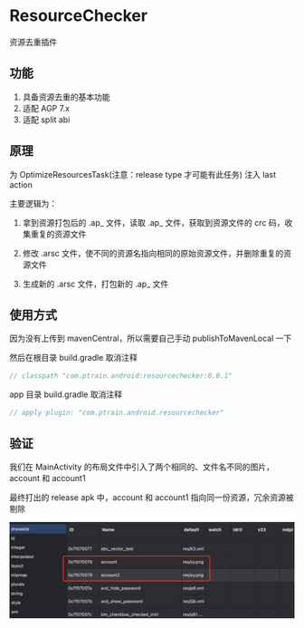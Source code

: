 # ResourceChecker

资源去重插件

## 功能

1. 具备资源去重的基本功能
2. 适配 AGP 7.x
3. 适配 split abi

## 原理
为 OptimizeResourcesTask(注意：release type 才可能有此任务) 注入 last action

主要逻辑为：
1. 拿到资源打包后的 .ap_ 文件，读取 .ap_ 文件，获取到资源文件的 crc 码，收集重复的资源文件

2. 修改 .arsc 文件，使不同的资源名指向相同的原始资源文件，并删除重复的资源文件

3. 生成新的 .arsc 文件，打包新的 .ap_ 文件

## 使用方式

因为没有上传到 mavenCentral，所以需要自己手动 publishToMavenLocal 一下

然后在根目录 build.gradle 取消注释

```groovy
// classpath "com.ptrain.android:resourcechecker:0.0.1"
```
app 目录 build.gradle 取消注释

```groovy
// apply plugin: "com.ptrain.android.resourcechecker"
```

## 验证

我们在 MainActivity 的布局文件中引入了两个相同的、文件名不同的图片，account 和 account1

最终打出的 release apk 中，account 和 account1 指向同一份资源，冗余资源被剔除

![](/doc/arsc_table_duplicated.png)
